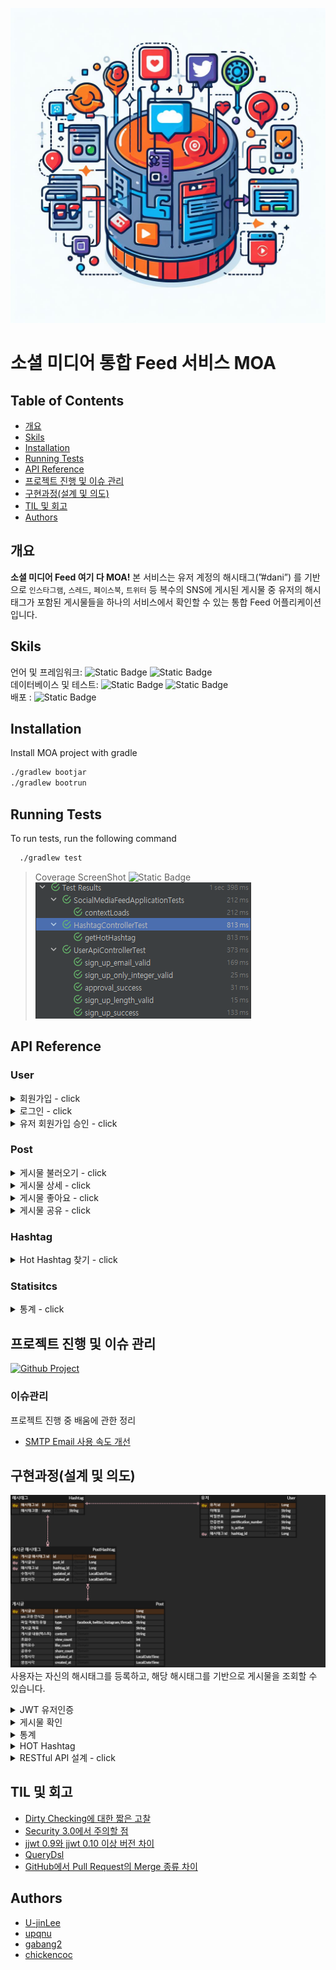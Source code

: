 ![logo](src/main/resources/static/img/logo.jpg)

# 소셜 미디어 통합 Feed 서비스 MOA
## Table of Contents
- [개요](#개요)
- [Skils](#skils)
- [Installation](#Installation)
- [Running Tests](#running-tests)
- [API Reference](#api-reference)
- [프로젝트 진행 및 이슈 관리](#프로젝트-진행-및-이슈-관리)
- [구현과정(설계 및 의도)](#구현과정(설계-및-의도))
- [TIL 및 회고](#til-및-회고)
- [Authors](#authors)

## 개요
**소셜 미디어 Feed 여기 다 MOA!** 본 서비스는 유저 계정의 해시태그(”#dani”) 를 기반으로 `인스타그램`, `스레드`, `페이스북`, `트위터` 등 복수의 SNS에 게시된 게시물 중 유저의 해시태그가 포함된 게시물들을 하나의 서비스에서 확인할 수 있는 통합 Feed 어플리케이션 입니다. <br/>

## Skils
언어 및 프레임워크: ![Static Badge](https://img.shields.io/badge/Java-17-Green) ![Static Badge](https://img.shields.io/badge/Spring_boot-REST-Green)<br/>
데이터베이스 및 테스트: ![Static Badge](https://img.shields.io/badge/h2-2.1.214-blue) ![Static Badge](https://img.shields.io/badge/JUnit-Green) <br/>
배포 : ![Static Badge](https://img.shields.io/badge/Gradle-039BC6) <br/>

## Installation

Install MOA project with gradle

```bash
./gradlew bootjar
./gradlew bootrun
```

## Running Tests

To run tests, run the following command

```bash
  ./gradlew test
```

> Coverage ScreenShot ![Static Badge](https://img.shields.io/badge/Test_Passed-7/7-green)<br/>
![coverage](src/main/resources/static/img/test.png)

## API Reference
### User
<details>
<summary>회원가입 - click</summary>

#### Request
```javascript
  GET /users/sign-up
```
```http
Content-Type: application/json

{
  "username":"test1234",
  "email":"yoojinlee.dev@gmail.com",
  "password":"1q2w3e4r!",
  "hashtag":"test"
}
```
#### Response
```http
HTTP/1.1 201
Content-Type: application/json

{
  "id": 1,
  "username": "test1234",
  "email": "yoojinlee.dev@gmail.com",
  "hashtag": "test"
}
```
</details>

<details>
<summary>로그인 - click</summary>

#### Request
```javascript
  GET /users/sign-in
```
```http
Content-Type: application/json

{
    "username": "tester1234",
    "password": "1q2w3e4r!",
}
```

#### Response
```http
    HTTP/1.1 200
    Content-Type: application/json

{
    "accessToken": "eyJhbGciOiJIUzI1NiJ9.eyJzdWIiOiJ0ZXN0MTIzNCIsImV4cCI6MTY5ODc3MjE5OSwiaWF0IjoxNjk4Njg1Nzk5LCJlbWFpbCI6Inlvb2ppbmxlZS5kZXZAZ21haWwuY29tIiwidXNlcklkIjoxLCJhdXRoIjoiUk9MRV9NRU1CRVIifQ.EFjPkcgIjepNwh0qel9H9ZQMbcJ2dZ-fBl9sRuUG5tU"
}
```
</details>
<details>
<summary> 유저 회원가입 승인 - click</summary>

#### Request
```javascript
  GET /users/{id}/approval
```

| Path | Type   | Description             |
|:-----|:-------|:------------------------|
| `id` | `Long` | **Required**. User's ID |

#### Response
```http
    HTTP/1.1 204
    Content-Type: application/json
```
</details>

### Post
<details>
<summary> 게시물 불러오기 - click</summary>

#### Request
```javascript
  GET /posts
```

| Parameter    | Type     | Description                                |
|:-------------|:---------|:-------------------------------------------|
| `hashtag`    | `String` |                                            |
| `page`       | `int`    |                |
| `page_count` | `int`    |  |
| `createdAt`  | `String` |  |
| `desc`       | `String` |  |


#### Response
```http
    HTTP/1.1 200
    Content-Type: application/json
    
    {
    "content": [
        {
            "id": 1,
            "contentId": "fb1",
            "type": "FACEBOOK",
            "title": "페북 피드_1",
            "content": "good #dev #java",
            "viewCount": 2,
            "likeCount": 0,
            "shareCount": 3,
            "createdAt": "2023-10-31T02:00:30.682465",
            "updatedAt": "2023-10-31T02:00:30.682465"
        },
        //...
    ],
    "pageable": {
        "pageNumber": 0,
        "pageSize": 5,
        "sort": {
            "empty": false,
            "sorted": true,
            "unsorted": false
        },
        "offset": 0,
        "unpaged": false,
        "paged": true
    },
    "last": false,
    "totalElements": 20,
    "totalPages": 4,
    "size": 5,
    "number": 0,
    "sort": {
        "empty": false,
        "sorted": true,
        "unsorted": false
    },
    "first": true,
    "numberOfElements": 5,
    "empty": false
}
```
</details>

<details>
<summary> 게시물 상세 - click</summary>

#### Request
```javascript
  GET /posts/{postId}
```

| Path | Type   | Description             |
|:-----|:-------|:------------------------|
| `id` | `Long` | **Required**. User's ID |

#### Response
```http
HTTP/1.1 200
Content-Type: application/json

{
  "id": 0,
  "contentId": "string",
  "type": "FACEBOOK",
  "title": "string",
  "content": "string",
  "viewCount": 0,
  "likeCount": 0,
  "shareCount": 0,
  "createdAt": "2023-11-02T03:02:34.687Z",
  "updatedAt": "2023-11-02T03:02:34.687Z"
}
```
</details>

<details>
<summary> 게시물 좋아요 - click</summary>

#### Request
```javascript
  GET /posts/{postId}/likes
```

| Path | Type   | Description             |
|:-----|:-------|:------------------------|
| `id` | `Long` | **Required**. User's ID |

#### Response
```http
    HTTP/1.1 200
    Content-Type: application/json
```
</details>

<details>
<summary> 게시물 공유 - click</summary>

#### Request
```javascript
  GET /posts/{postId}/shares
```

| Path | Type   | Description             |
|:-----|:-------|:------------------------|
| `id` | `Long` | **Required**. User's ID |

#### Response
```http
    HTTP/1.1 200
    Content-Type: application/json
```
</details>

### Hashtag
<details>
<summary>Hot Hashtag 찾기 - click</summary>

#### Request
```javascript
  GET /hashtags/hot
```

#### Response
```http
    HTTP/1.1 200
    Content-Type: application/json

    {
        "hashtagName": "#test",
        "count": 15
    }
```
</details>

### Statisitcs
<details>
<summary>통계 - click</summary>

#### Request
```javascript
  GET /statistics
```
| Parameter  | Type      | Description                                |
|:-----------|:----------|:-------------------------------------------|
| `hashtag`  | `String`  |                                            |
| `type`     | `String`  | **Required**.`date`, `hour`                |
| `start`    | `date`    | 2023-10-01 과 같이 데이트 형식이며 조회 기준 시작일을 의미합니다. |
| `end`      | `date`    | 2023-10-25 과 같이 데이트 형식이며 조회 기준 시작일을 의미합니다. |
| `value`    | `String`  | count, view_count, like_count, share_count |

#### Response
```http
    HTTP/1.1 200
    Content-Type: application/json

    {
        "time": "#test",
        "count": 15
    }
```
</details>

## 프로젝트 진행 및 이슈 관리
[![Github Project](https://img.shields.io/badge/Github-%23000000.svg?style=for-the-badge&logo=Github&logoColor=white)](https://github.com/orgs/Team-Enigma23/projects/2)
### 이슈관리
프로젝트 진행 중 배움에 관한 정리
- [SMTP Email 사용 속도 개선](https://diligent-mangosteen-06d.notion.site/SMTP-Email-57124080d4cb4e3383a014df0af2c95f?pvs=4)

## 구현과정(설계 및 의도)
![coverage](src/main/resources/static/img/table.png) <br/>
사용자는 자신의 해시태그를 등록하고, 해당 해시태그를 기반으로 게시물을 조회할 수 있습니다.

<details>
<summary>JWT 유저인증</summary>
- JWT를 활용한 유저 인증을 구현했습니다.<br>
- SMTP를 활용해 유저의 이메일에 유저의 인증키를 전송하는 기능을 구현했습니다.
</details>
<details>
<summary>게시물 확인</summary>
- 게시물 확인 및 상세, 좋아요, 공유 기능을 구현했습니다.
</details>
<details>
<summary>통계</summary>
- 유저, 또는 브랜드 해시태그의 통계를 확인할 수 있습니다.<br>
</details>
<details>
<summary>HOT Hashtag</summary>
- 최근 3시간 이내에 게시물에서 가장 많이 사용된 해시태그를 조회할 수 있습니다.<br>
</details>
<details>
<summary>RESTful API 설계 - click</summary>
- Open API를 활용한 Self-descriptive Message 충족<br>
  - "/swagger-ui"에서 해당 내용 확인 가능

</details>

## TIL 및 회고
- [Dirty Checking에 대한 짧은 고찰](https://diligent-mangosteen-06d.notion.site/Dirty-Checking-e16ca9140ef24613b3766bee37156957?pvs=4)
- [Security 3.0에서 주의할 점](https://diligent-mangosteen-06d.notion.site/Security-3-0-3a70cd637c3a472dbfefe4faadd793ca?pvs=4)
- [jjwt 0.9와 jjwt 0.10 이상 버전 차이](https://chickencoc.tistory.com/21)
- [QueryDsl](https://gabang2.notion.site/QueryDsl-43b0901997104bb89c96bcc4d9da78ed)
- [GitHub에서 Pull Request의 Merge 종류 차이](https://chickencoc.tistory.com/26)
## Authors
- [U-jinLee](https://github.com/U-jinLee)
- [upqnu](https://github.com/upqnu)
- [gabang2](https://github.com/gabang2)
- [chickencoc](https://github.com/chickencoc)